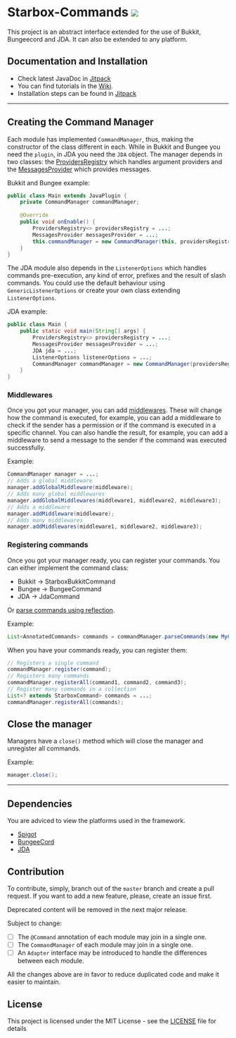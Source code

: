 Starbox-Commands [![](https://jitpack.io/v/Chevyself/starbox-commands.svg)](https://jitpack.io/#Chevyself/starbox-commands)
===

This project is an abstract interface extended for the use of Bukkit, Bungeecord and JDA. It can also be extended to any platform.

Documentation and Installation
--------

* Check latest JavaDoc in [Jitpack](https://jitpack.io/com/github/chevyself/starbox-commands/master-SNAPSHOT/javadoc/)
* You can find tutorials in the [Wiki](https://github.com/Chevyself/Starbox-commands/wiki).
* Installation steps can be found in [Jitpack](https://jitpack.io/com/github/chevyself/starbox-commands/master-SNAPSHOT/javadoc/) 

---

Creating the Command Manager
--------

Each module has implemented `CommandManager`, thus, making the constructor of the class different in each. While in Bukkit and Bungee you need the `plugin`, in JDA you need the `JDA` object. The manager depends in two classes: the [ProvidersRegistry](./wiki/Providers-Registry) which handles argument providers and the [MessagesProvider](./wiki/Messages-Provider) which provides messages.

Bukkit and Bungee example:
```java
public class Main extends JavaPlugin {
    private CommandManager commandManager;
    
    @Override
    public void onEnable() {
        ProvidersRegistry<> providersRegistry = ...;
        MessagesProvider messagesProvider = ...;
        this.commandManager = new CommandManager(this, providersRegistry, messagesProvider);
    }
}
```

The JDA module also depends in the `ListenerOptions` which handles commands pre-execution, any kind of error, prefixes and the result of slash commands. You could use the default behaviour using `GenericListenerOptions` or create your own class extending `ListenerOptions`.

JDA example:
```java
public class Main {
    public static void main(String[] args) {
        ProvidersRegistry<> providersRegistry = ...;
        MessagesProvider messagesProvider = ...;
        JDA jda = ...;
        ListenerOptions listenerOptions = ...;
        CommandManager commandManager = new CommandManager(providersRegistry, messagesProvider, jda, listenerOptions);
    }
}
```

### Middlewares

Once you got your manager, you can add [middlewares](./wiki/Middlewares). These will change how the command is executed, for example, you can add a middleware to check if the sender has a permission or if the command is executed in a specific channel. You can also handle the result, for example, you can add a middleware to send a message to the sender if the command was executed successfully.

Example:
```java
CommandManager manager = ...;
// Adds a global middleware
manager.addGlobalMiddleware(middleware);
// Adds many global middlewares
manager.addGlobalMiddlewares(middleware1, middleware2, middleware3);
// Adds a middleware
manager.addMiddleware(middleware);
// Adds many middlewares
manager.addMiddlewares(middleware1, middleware2, middleware3);
```

### Registering commands

Once you got your manager ready, you can register your commands. You can either implement the command class:

* Bukkit -> StarboxBukkitCommand
* Bungee -> BungeeCommand
* JDA -> JdaCommand

Or [parse commands using reflection](./wiki/Reflection-Commands).

Example:
```java
List<AnnotatedCommands> commands = commandManager.parseCommands(new MyCommand());
```

When you have your commands ready, you can register them:

```java
// Registers a single command
commandManager.register(command);
// Registers many commands
commandManager.registerAll(command1, command2, command3);
// Register many commands in a collection
List<? extends StarboxCommand> commands = ...;
commandManager.registerAll(commands);
```

## Close the manager

Managers have a `close()` method which will close the manager and unregister all commands.

Example:
```java
manager.close();
```

---

Dependencies
--------

You are adviced to view the platforms used in the framework.

* [Spigot](https://hub.spigotmc.org/)
* [BungeeCord](https://github.com/SpigotMC/BungeeCord)
* [JDA](https://github.com/DV8FromTheWorld/JDA)

Contribution
--------
To contribute, simply, branch out of the `master` branch and create a pull request. If you want to add a new feature, please, create an issue first.

Deprecated content will be removed in the next major release.

Subject to change:
* [ ] The `@Command` annotation of each module may join in a single one.
* [ ] The `CommandManager` of each module may join in a single one.
* [ ] An `Adapter` interface may be introduced to handle the differences between each module.

All the changes above are in favor to reduce duplicated code and make it easier to maintain.

License
--------

This project is licensed under the MIT License - see the [LICENSE](LICENSE.md) file for details